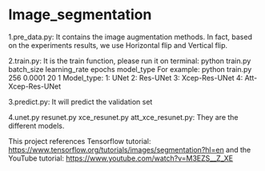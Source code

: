 # Image_segmentation


1.pre_data.py:
It contains the image augmentation methods. In fact, based on the experiments results, we use Horizontal flip and Vertical flip.

2.train.py:
It is the train function, please run it on terminal:
python train.py batch_size learning_rate epochs model_type
For example:
python train.py 256 0.0001 20 1
Model_type: 1: UNet 2: Res-UNet 3: Xcep-Res-UNet 4: Att-Xcep-Res-UNet

3.predict.py:
It will predict the validation set

4.unet.py resunet.py xce_resunet.py att_xce_resunet.py:
They are the different models.

This project references Tensorflow tutorial: https://www.tensorflow.org/tutorials/images/segmentation?hl=en and the YouTube tutorial: https://www.youtube.com/watch?v=M3EZS__Z_XE
